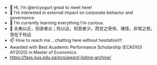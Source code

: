 
- 👋 Hi, I’m @ericyogurt great to meet here!
- 👀 I’m interested in external impact on corporate behavior and governance.
- 🌱 I’m currently learning everything I'm curious.
- 💞️ 夫夷以近，则游者众；险以远，则至者少。而世之奇伟、瑰怪，非常之观，常在于险远
- 📫 How to reach me ...chatting here without hesitation!!!
- Awarded with Best Academic Performance Scholarship (ECA5103 AY2020) in Master of Economics.
- https://fass.nus.edu.sg/ecs/award-listing-archive/

<!---
ericyogurt/ericyogurt is a ✨ special ✨ repository because its `README.md` (this file) appears on your GitHub profile.
You can click the Preview link to take a look at your changes.
--->
